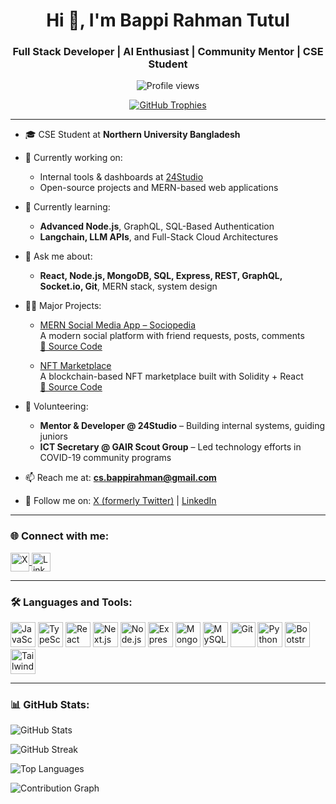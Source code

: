 <h1 align="center">Hi 👋, I'm Bappi Rahman Tutul</h1>
<h3 align="center">Full Stack Developer | AI Enthusiast | Community Mentor | CSE Student</h3>

<p align="center">
  <img src="https://komarev.com/ghpvc/?username=bappirahman&label=Profile%20views&color=0e75b6&style=flat" alt="Profile views" />
</p>

<p align="center">
  <a href="https://github.com/ryo-ma/github-profile-trophy">
    <img src="https://github-profile-trophy.vercel.app/?username=bappirahman&theme=gruvbox&no-frame=true&title=Followers,Stars,Commit,Repositories,PullRequest,Issues" alt="GitHub Trophies" />
  </a>
</p>

---

- 🎓 CSE Student at **Northern University Bangladesh**

- 🔭 Currently working on:
  - Internal tools & dashboards at [24Studio](https://24studio.org)
  - Open-source projects and MERN-based web applications

- 🌱 Currently learning:
  - **Advanced Node.js**, GraphQL, SQL-Based Authentication
  - **Langchain, LLM APIs**, and Full-Stack Cloud Architectures

- 💬 Ask me about:
  - **React, Node.js, MongoDB, SQL, Express, REST, GraphQL, Socket.io, Git**, MERN stack, system design

- 👨‍💻 Major Projects:
  - [MERN Social Media App – Sociopedia](https://sociopedia-yhau.onrender.com)  
    A modern social platform with friend requests, posts, comments  
    [🔗 Source Code](https://github.com/bappirahman/mern-socialmedia-app-sociopedia)
    
  - [NFT Marketplace](https://nft-marketplace-sigma-six.vercel.app)  
    A blockchain-based NFT marketplace built with Solidity + React  
    [🔗 Source Code](https://github.com/bappirahman/NFT-MarketPlace)

- 🤝 Volunteering:
  - **Mentor & Developer @ 24Studio** – Building internal systems, guiding juniors
  - **ICT Secretary @ GAIR Scout Group** – Led technology efforts in COVID-19 community programs

- 📫 Reach me at: **cs.bappirahman@gmail.com**

- 🧭 Follow me on: [X (formerly Twitter)](https://x.com/_bappi_rahman) | [LinkedIn](https://www.linkedin.com/in/bappi-rahman/)

---

<h3 align="left">🌐 Connect with me:</h3>
<p align="left">
  <a href="https://x.com/_bappi_rahman" target="blank">
    <img align="center" src="https://cdn.jsdelivr.net/gh/simple-icons/simple-icons/icons/x.svg" alt="X" width="30" height="30" />
  </a>
  <a href="https://linkedin.com/in/bappi-rahman" target="blank">
    <img align="center" src="https://cdn.jsdelivr.net/gh/devicons/devicon/icons/linkedin/linkedin-original.svg" alt="LinkedIn" width="30" height="30" />
  </a>
</p>

---

<h3 align="left">🛠️ Languages and Tools:</h3>
<p align="left">
  <img src="https://cdn.jsdelivr.net/gh/devicons/devicon/icons/javascript/javascript-original.svg" alt="JavaScript" width="40" height="40"/>
  <img src="https://cdn.jsdelivr.net/gh/devicons/devicon/icons/typescript/typescript-original.svg" alt="TypeScript" width="40" height="40"/>
  <img src="https://cdn.jsdelivr.net/gh/devicons/devicon/icons/react/react-original-wordmark.svg" alt="React" width="40" height="40"/>
  <img src="https://cdn.jsdelivr.net/gh/devicons/devicon/icons/nextjs/nextjs-original.svg" alt="Next.js" width="40" height="40"/>
  <img src="https://cdn.jsdelivr.net/gh/devicons/devicon/icons/nodejs/nodejs-original-wordmark.svg" alt="Node.js" width="40" height="40"/>
  <img src="https://cdn.jsdelivr.net/gh/devicons/devicon/icons/express/express-original-wordmark.svg" alt="Express" width="40" height="40"/>
  <img src="https://cdn.jsdelivr.net/gh/devicons/devicon/icons/mongodb/mongodb-original-wordmark.svg" alt="MongoDB" width="40" height="40"/>
  <img src="https://cdn.jsdelivr.net/gh/devicons/devicon/icons/mysql/mysql-original-wordmark.svg" alt="MySQL" width="40" height="40"/>
  <img src="https://cdn.jsdelivr.net/gh/devicons/devicon/icons/git/git-original.svg" alt="Git" width="40" height="40"/>
  <img src="https://cdn.jsdelivr.net/gh/devicons/devicon/icons/python/python-original.svg" alt="Python" width="40" height="40"/>
  <img src="https://cdn.jsdelivr.net/gh/devicons/devicon/icons/bootstrap/bootstrap-original.svg" alt="Bootstrap" width="40" height="40"/>
  <img src="https://www.vectorlogo.zone/logos/tailwindcss/tailwindcss-icon.svg" alt="TailwindCSS" width="40" height="40"/>
</p>

---

<h3 align="left">📊 GitHub Stats:</h3>
<p align="left">
  <img src="https://github-readme-stats.vercel.app/api?username=bappirahman&show_icons=true&theme=radical&count_private=true" alt="GitHub Stats" />
</p>

<p align="left">
  <img src="https://streak-stats.demolab.com/?user=bappirahman&theme=radical" alt="GitHub Streak" />
</p>

<p align="left">
  <img src="https://github-readme-stats.vercel.app/api/top-langs/?username=bappirahman&layout=compact&theme=radical" alt="Top Languages" />
</p>

<p align="left">
  <img src="https://github-readme-activity-graph.vercel.app/graph?username=bappirahman&theme=react-dark" alt="Contribution Graph" />
</p>
